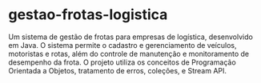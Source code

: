 # gestao-frotas-logistica
Um sistema de gestão de frotas para empresas de logística, desenvolvido em Java. O sistema permite o cadastro e gerenciamento de veículos, motoristas e rotas, além do controle de manutenção e monitoramento de desempenho da frota. O projeto utiliza os conceitos de Programação Orientada a Objetos, tratamento de erros, coleções, e Stream API.
